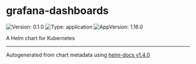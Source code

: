 # grafana-dashboards

![Version: 0.1.0](https://img.shields.io/badge/Version-0.1.0-informational?style=flat-square) ![Type: application](https://img.shields.io/badge/Type-application-informational?style=flat-square) ![AppVersion: 1.16.0](https://img.shields.io/badge/AppVersion-1.16.0-informational?style=flat-square)

A Helm chart for Kubernetes

----------------------------------------------
Autogenerated from chart metadata using [helm-docs v1.4.0](https://github.com/norwoodj/helm-docs/releases/v1.4.0)
